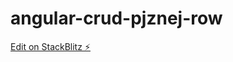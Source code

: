 # angular-crud-pjznej-row

[Edit on StackBlitz ⚡️](https://stackblitz.com/edit/angular-8fkr87-pjznej-szjyvf)